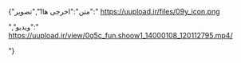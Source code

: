 {"متن":"اخرجی ها1","تصویر":"
https://uupload.ir/files/09y_icon.png

","ویدیو":"
https://uupload.ir/view/0q5c_fun.shoow1_14000108_120112795.mp4/

"}
